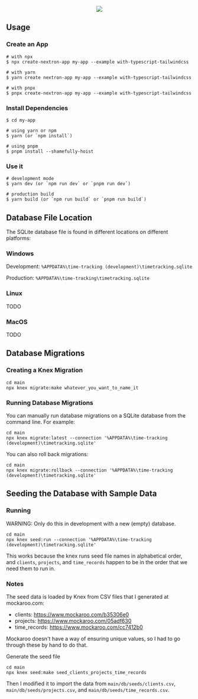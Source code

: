 <p align="center"><img src="https://i.imgur.com/a9QWW0v.png"></p>

## Usage

### Create an App

```
# with npx
$ npx create-nextron-app my-app --example with-typescript-tailwindcss

# with yarn
$ yarn create nextron-app my-app --example with-typescript-tailwindcss

# with pnpx
$ pnpx create-nextron-app my-app --example with-typescript-tailwindcss
```

### Install Dependencies

```
$ cd my-app

# using yarn or npm
$ yarn (or `npm install`)

# using pnpm
$ pnpm install --shamefully-hoist
```

### Use it

```
# development mode
$ yarn dev (or `npm run dev` or `pnpm run dev`)

# production build
$ yarn build (or `npm run build` or `pnpm run build`)
```

## Database File Location

The SQLite database file is found in different locations on different platforms:

### Windows

Development: `%APPDATA%\time-tracking (development)\timetracking.sqlite`  

Production: `%APPDATA%\time-tracking\timetracking.sqlite`

### Linux

TODO

### MacOS

TODO

## Database Migrations

### Creating a Knex Migration

```shell
cd main
npx knex migrate:make whatever_you_want_to_name_it
```

### Running Database Migrations

You can manually run database migrations on a SQLite database from the command line. For example:

```shell
cd main
npx knex migrate:latest --connection '%APPDATA%\time-tracking (development)\timetracking.sqlite' 
```

You can also roll back migrations:

```shell
cd main
npx knex migrate:rollback --connection '%APPDATA%\time-tracking (development)\timetracking.sqlite' 
```

## Seeding the Database with Sample Data

### Running
WARNING: Only do this in development with a new (empty) database.

```shell
cd main
npx knex seed:run --connection '%APPDATA%\time-tracking (development)\timetracking.sqlite'
```

This works because the knex runs seed file names in alphabetical order, and `clients`, `projects`, and `time_records`
happen to be in the order that we need them to run in.

### Notes

The seed data is loaded by Knex from CSV files that I generated at mockaroo.com:

* clients: https://www.mockaroo.com/b35306e0
* projects: https://www.mockaroo.com/05adf630
* time_records: https://www.mockaroo.com/cc7412b0

Mockaroo doesn't have a way of ensuring unique values, so I had to go through these by hand to do that.

Generate the seed file

```shell
cd main
npx knex seed:make seed_clients_projects_time_records
```
Then I modified it to import the data from `main/db/seeds/clients.csv`, `main/db/seeds/projects.csv`, and
`main/db/seeds/time_records.csv`.
